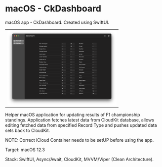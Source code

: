 # macOS - CkDashboard
macOS app - CkDashboard. Created using SwiftUI.

<table>
  <tr>
  <td><img src="MDImg/image0.png" width=353 height=243></td>
  </tr>
 </table>

Helper macOS application for updating results of F1 championship standings.
Application fetches latest data from CloudKit database, allows editing fetched data from specified Record Type and pushes updated data sets back to CloudKit.

NOTE: Correct iCloud Container needs to be setUP before using the app.

Target: macOS 12.3

Stack: SwiftUI, Async/Await, CloudKit, MVVM/Viper (Clean Architecture).